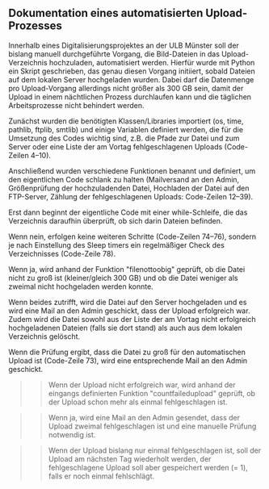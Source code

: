 ## Dokumentation eines automatisierten Upload-Prozesses

Innerhalb eines Digitalisierungsprojektes an der ULB Münster soll der bislang manuell durchgeführte Vorgang, die Bild-Dateien in das Upload-Verzeichnis hochzuladen, automatisiert werden. Hierfür wurde mit Python ein Skript geschrieben, das genau diesen Vorgang initiiert, sobald Dateien auf dem lokalen Server hochgeladen wurden. Dabei darf die Datenmenge pro Upload-Vorgang allerdings nicht größer als 300 GB sein, damit der Upload in einem nächtlichen Prozess durchlaufen kann und die täglichen Arbeitsprozesse nicht behindert werden.

Zunächst wurden die benötigten Klassen/Libraries importiert (os, time, pathlib, ftplib, smtlib) und einige Variablen definiert werden, die für die Umsetzung des Codes wichtig sind, z.B. die Pfade zur Datei und zum Server oder eine Liste der am Vortag fehlgeschlagenen Uploads (Code-Zeilen 4–10).

Anschließend wurden verschiedene Funktionen benannt und definiert, um den eigentlichen Code schlank zu halten (Mailversand an den Admin, Größenprüfung der hochzuladenden Datei, Hochladen der Datei auf den FTP-Server, Zählung der fehlgeschlagenen Uploads: Code-Zeilen 12–39).

Erst dann beginnt der eigentliche Code mit einer while-Schleife, die das Verzeichnis daraufhin überprüft, ob sich darin Dateien befinden. 

Wenn nein, erfolgen keine weiteren Schritte (Code-Zeilen 74–76), sondern je nach Einstellung des Sleep timers ein regelmäßiger Check des Verzeichnisses (Code-Zeile 78).

Wenn ja, wird anhand der Funktion "filenottoobig" geprüft, ob die Datei nicht zu groß ist (kleiner/gleich 300 GB) und ob die Datei weniger als zweimal nicht hochgeladen werden konnte.

Wenn beides zutrifft, wird die Datei auf den Server hochgeladen und es wird eine Mail an den Admin geschickt, dass der Upload erfolgreich war. Zudem wird die Datei sowohl aus der Liste der am Vortag nicht erfolgreich hochgeladenen Dateien (falls sie dort stand) als auch aus dem lokalen Verzeichnis gelöscht.

Wenn die Prüfung ergibt, dass die Datei zu groß für den automatischen Upload ist (Code-Zeile 73), wird eine entsprechende Mail an den Admin geschickt.

>> Wenn der Upload nicht erfolgreich war, wird anhand der eingangs definierten Funktion "countfailedupload" geprüft, ob der Upload schon mehr als einmal fehlgeschlagen ist.

>> Wenn ja, wird eine Mail an den Admin gesendet, dass der Upload zweimal fehlgeschlagen ist und eine manuelle Prüfung notwendig ist.

>> Wenn der Upload bislang nur einmal fehlgeschlagen ist, soll der Upload am nächsten Tag wiederholt werden, der fehlgeschlagene Upload soll aber gespeichert werden (= 1), falls er noch einmal fehlschlägt.

